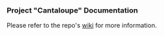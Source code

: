 ### Project "Cantaloupe" Documentation
Please refer to the repo's [wiki](https://github.com/code-cantaloupe/doc/wiki) for more information.
